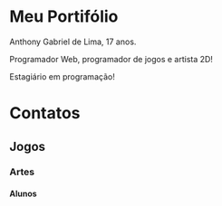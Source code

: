 # Meu Portifólio

Anthony Gabriel de Lima,  17 anos.

Programador Web, programador de jogos e artista 2D!

Estagiário em programação!

# Contatos 

## Jogos

### Artes 

#### Alunos
